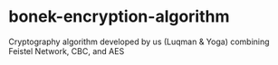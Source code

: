 # bonek-encryption-algorithm
Cryptography algorithm developed by us (Luqman &amp; Yoga) combining Feistel Network, CBC, and AES
